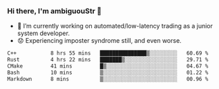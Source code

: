 ### Hi there, I'm ambiguouStr 👋

<!--
**ambiguoustexture/ambiguoustexture** is a ✨ _special_ ✨ repository because its `README.md` (this file) appears on your GitHub profile.

Here are some ideas to get you started:
-->
- 🔭 I’m currently working on automated/low-latency trading as a junior system developer.
- :worried: Experiencing imposter syndrome still, and even worse.

<!--START_SECTION:waka-->

```txt
C++           8 hrs 55 mins   ███████████████▒░░░░░░░░░   60.69 %
Rust          4 hrs 22 mins   ███████▒░░░░░░░░░░░░░░░░░   29.71 %
CMake         41 mins         █▒░░░░░░░░░░░░░░░░░░░░░░░   04.67 %
Bash          10 mins         ▒░░░░░░░░░░░░░░░░░░░░░░░░   01.22 %
Markdown      8 mins          ▒░░░░░░░░░░░░░░░░░░░░░░░░   00.96 %
```

<!--END_SECTION:waka-->
